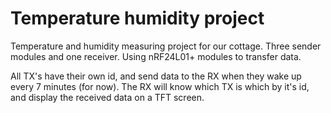 # Temperature humidity project
Temperature and humidity measuring project for our cottage. Three sender modules and one receiver. Using nRF24L01+ modules to transfer data.

All TX's have their own id, and send data to the RX when they wake up every 7 minutes (for now). The RX will know which TX is which by it's id, and display the received data on a TFT screen.
